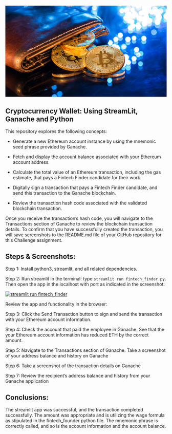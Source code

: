 ![An image shows a wallet with bitcoin.](Images/19-4-challenge-image.png)
## Cryptocurrency Wallet: Using StreamLit, Ganache and Python

 
This repository explores the following concepts: 

* Generate a new Ethereum account instance by using the mnemonic seed phrase provided by Ganache.

* Fetch and display the account balance associated with your Ethereum account address.

* Calculate the total value of an Ethereum transaction, including the gas estimate, that pays a Fintech Finder candidate for their work.

* Digitally sign a transaction that pays a Fintech Finder candidate, and send this transaction to the Ganache blockchain.

* Review the transaction hash code associated with the validated blockchain transaction.

Once you receive the transaction’s hash code, you will navigate to the Transactions section of Ganache to review the blockchain transaction details. To confirm that you have successfully created the transaction, you will save screenshots to the README.md file of your GitHub repository for this Challenge assignment.
 
## Steps & Screenshots:

Step 1: Install python3, streamlit, and all related dependencies. 

Step 2: Run streamlit in the terminal: type `streamlit run fintech_finder.py`. Then open the app in the localhost with port as indicated in the screenshot: 

[![streamlit run fintech_finder](https://github.com/benjaminweymouth/Ethereum-StreamLit-Python-Work/blob/main/Resources/Screenshots1.png)](https://github.com/benjaminweymouth/Ethereum-StreamLit-Python-Work/edit/main/README.md)

Review the app and functionality in the browser: 



Step 3: Click the Send Transaction button to sign and send the transaction with your Ethereum account information.

Step 4: Check the account that paid the employee in Ganache. See that the your Ethereum account information has reduced ETH by the correct amount. 

Step 5: Navigate to the Transactions section of Ganache. Take a screenshot of your address balance and history on Ganache

Step 6: Take a screenshot of the transaction details on Ganache

Step 7: Review the recipient’s address balance and history from your Ganache application

## Conclusions: 

The streamlit app was successful, and the transaction completed successfully. The amount was appropriate and is utilizing the wage formula as stipulated in the fintech_founder python file. The mnemonic phrase is correctly called, and so is the account information and the account balance. 
